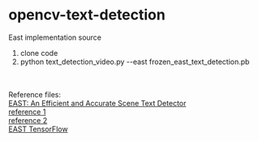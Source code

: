 # opencv-text-detection
East implementation source<br>

1. clone code<br>
2. python text_detection_video.py --east frozen_east_text_detection.pb <br><br><br>



Reference files:  
<a href ="http://openaccess.thecvf.com/content_cvpr_2017/papers/Zhou_EAST_An_Efficient_CVPR_2017_paper.pdf">
EAST: An Efficient and Accurate Scene Text Detector 
</a> <br>
<a href ="https://blog.csdn.net/sdlypyzq/article/details/78425128"> reference 1 </a> <br>
<a href ="https://github.com/chullhwan-song/Reading-Paper/issues/73"> reference 2 </a> <br>
<a href ="https://github.com/argman/EAST#demo"> EAST TensorFlow </a>


